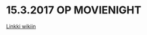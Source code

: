 
# 15.3.2017 OP MOVIENIGHT
[Linkki wikiin](https://github.com/Nick-Korn/Ohjelmistosuunnittelu-ja-testaus-TTSOS0100/wiki)
